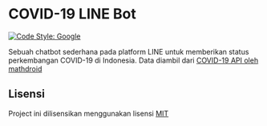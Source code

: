 # COVID-19 LINE Bot

[![Code Style: Google](https://img.shields.io/badge/code%20style-google-blueviolet.svg)](https://github.com/google/gts)

Sebuah chatbot sederhana pada platform LINE untuk memberikan status perkembangan COVID-19 di Indonesia.
Data diambil dari [COVID-19 API oleh mathdroid](https://github.com/mathdroid/covid-19-api)

## Lisensi

Project ini dilisensikan menggunakan lisensi [MIT](LICENSE)
